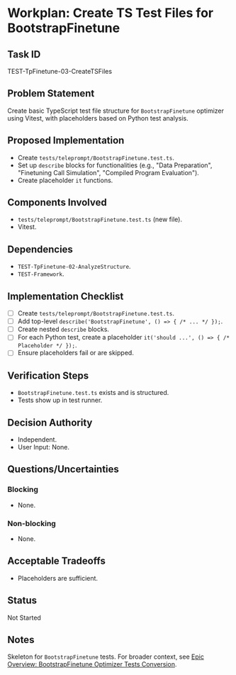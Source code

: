# Workplan: Create TS Test Files for BootstrapFinetune

## Task ID
TEST-TpFinetune-03-CreateTSFiles

## Problem Statement
Create basic TypeScript test file structure for `BootstrapFinetune` optimizer using Vitest, with placeholders based on Python test analysis.

## Proposed Implementation
- Create `tests/teleprompt/BootstrapFinetune.test.ts`.
- Set up `describe` blocks for functionalities (e.g., "Data Preparation", "Finetuning Call Simulation", "Compiled Program Evaluation").
- Create placeholder `it` functions.

## Components Involved
- `tests/teleprompt/BootstrapFinetune.test.ts` (new file).
- Vitest.

## Dependencies
- `TEST-TpFinetune-02-AnalyzeStructure`.
- `TEST-Framework`.

## Implementation Checklist
- [ ] Create `tests/teleprompt/BootstrapFinetune.test.ts`.
- [ ] Add top-level `describe('BootstrapFinetune', () => { /* ... */ });`.
- [ ] Create nested `describe` blocks.
- [ ] For each Python test, create a placeholder `it('should ...', () => { /* Placeholder */ });`.
- [ ] Ensure placeholders fail or are skipped.

## Verification Steps
- `BootstrapFinetune.test.ts` exists and is structured.
- Tests show up in test runner.

## Decision Authority
- Independent.
- User Input: None.

## Questions/Uncertainties
### Blocking
- None.
### Non-blocking
- None.

## Acceptable Tradeoffs
- Placeholders are sufficient.

## Status
Not Started

## Notes
Skeleton for `BootstrapFinetune` tests.
For broader context, see [Epic Overview: BootstrapFinetune Optimizer Tests Conversion](../../docs/planning/workplans/TEST-TelepromptFinetuneTests.md).